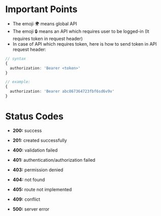 # Important Points

- The emoji 🌍 means global API
- The emoji 🔒 means an API which requires user to be logged-in (It requires token in request header)
- In case of API which requires token, here is how to send token in API request header:

```ts
// syntax
{
  authorization: 'Bearer <token>'
}

// example:
{
  authorization: 'Bearer abc867364723fbf6sd6v9v'
}
```

# Status Codes

- **200:** success
- **201:** created successfully

- **400:** validation failed
- **401:** authentication/authorization failed
- **403:** permission denied
- **404:** not found
- **405:** route not implemented
- **409:** conflict

- **500:** server error